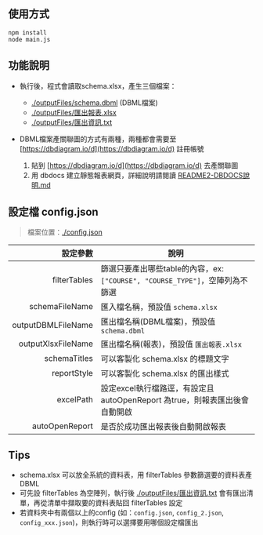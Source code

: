 ## 使用方式

```
npm install
node main.js
```

## 功能說明

- 執行後，程式會讀取schema.xlsx，產生三個檔案：
    - [./outputFiles/schema.dbml](./outputFiles/schema.dbml) (DBML檔案)
    - [./outputFiles/匯出報表.xlsx](./outputFiles/匯出報表.xlsx)
    - [./outputFiles/匯出資訊.txt](./outputFiles/匯出資訊.txt)

- DBML檔案產關聯圖的方式有兩種，兩種都會需要至 [https://dbdiagram.io/d](https://dbdiagram.io/d) 註冊帳號
    1. 貼到 [https://dbdiagram.io/d](https://dbdiagram.io/d) 去產關聯圖
    2. 用 dbdocs 建立靜態報表網頁，詳細說明請閱讀 [README2-DBDOCS說明.md](./README2-DBDOCS說明.md)



## 設定檔 config.json

> 檔案位置：[./config.json](./config.json)

|           設定參數 | 說明                                                                         |
| -----------------: | ---------------------------------------------------------------------------- |
|       filterTables | 篩選只要產出哪些table的內容，ex: `["COURSE", "COURSE_TYPE"]`，空陣列為不篩選 |
|     schemaFileName | 匯入檔名稱，預設值 `schema.xlsx`                                             |
| outputDBMLFileName | 匯出檔名稱(DBML檔案)，預設值 `schema.dbml`                                   |
| outputXlsxFileName | 匯出檔名稱(報表)，預設值 `匯出報表.xlsx`                                     |
|       schemaTitles | 可以客製化 schema.xlsx 的標題文字                                            |
|        reportStyle | 可以客製化 schema.xlsx 的匯出樣式                                            |
|          excelPath | 設定excel執行檔路逕，有設定且 autoOpenReport 為true，則報表匯出後會自動開啟  |
|     autoOpenReport | 是否於成功匯出報表後自動開啟報表                                             |

## Tips 
- schema.xlsx 可以放全系統的資料表，用 filterTables 參數篩選要的資料表產DBML
- 可先設 filterTables 為空陣列，執行後 [./outputFiles/匯出資訊.txt](./outputFiles/匯出資訊.txt) 會有匯出清單，再從清單中擷取要的資料表貼回 filterTables 設定
- 若資料夾中有兩個以上的config (如：`config.json`, `config_2.json`, `config_xxx.json`)，則執行時可以選擇要用哪個設定檔匯出





